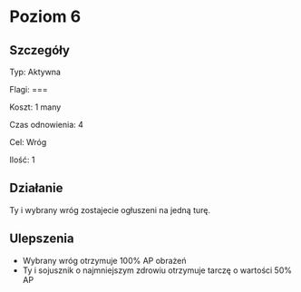 # Poziom 6

## Szczegóły

Typ: Aktywna

Flagi: ===

Koszt: 1 many

Czas odnowienia: 4

Cel: Wróg

Ilość: 1

## Działanie

Ty i wybrany wróg zostajecie ogłuszeni na jedną turę.

## Ulepszenia

* Wybrany wróg otrzymuje 100% AP obrażeń
* Ty i sojusznik o najmniejszym zdrowiu otrzymuje tarczę o wartości 50% AP
